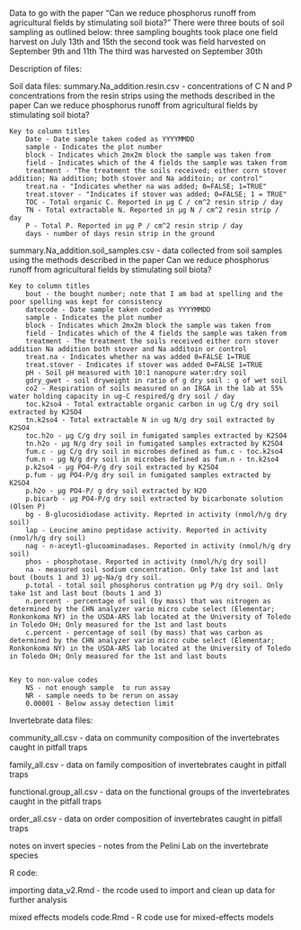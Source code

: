 Data to go with the paper “Can we reduce phosphorus runoff from agricultural fields by stimulating soil biota?”
There were three bouts of soil sampling as outlined below:
three sampling boughts took place one field harvest on July 13th and 15th
the second took was field harvested on September 9th and 11th
The third was harvested on September 30th

Description of files:

Soil data files:
summary.Na_addition.resin.csv - concentrations of C  N  and P concentrations from the resin strips using the methods described in the paper Can we reduce phosphorus runoff from agricultural fields by stimulating soil biota?
	
	Key to column titles
		Date - Date sample taken coded as YYYYMMDD
		sample - Indicates the plot number
		block - Indicates which 2mx2m block the sample was taken from
		field - Indicates which of the 4 fields the sample was taken from
		treatment - "The treatment the soils received; either corn stover addition; Na addition; both stover and Na additoin; or control"
		treat.na - "Indicates whether na was added; 0=FALSE; 1=TRUE"
		treat.stover - "Indicates if stover was added; 0=FALSE; 1 = TRUE"
		TOC - Total organic C. Reported in µg C / cm^2 resin strip / day
		TN - Total extractable N. Reported in µg N / cm^2 resin strip / day
		P - Total P. Reported in µg P / cm^2 resin strip / day
		days - number of days resin strip in the ground

summary.Na_addition.soil_samples.csv - data collected from soil samples using the methods described in the paper Can we reduce phosphorus runoff from agricultural fields by stimulating soil biota?

	Key to column titles
		bout - the bought number; note that I am bad at spelling and the poor spelling was kept for consistency
		datecode - Date sample taken coded as YYYYMMDD
		sample - Indicates the plot number
		block - Indicates which 2mx2m block the sample was taken from
		field - Indicates which of the 4 fields the sample was taken from
		treatment - The treatment the soils received either corn stover addition Na addition both stover and Na additoin or control
		treat.na - Indicates whether na was added 0=FALSE 1=TRUE
		treat.stover - Indicates if stover was added 0=FALSE 1=TRUE
		pH - Soil pH measured with 10:1 nanopure water:dry soil
		gdry_gwet - soil dryweight in ratio of g dry soil : g of wet soil
		co2 - Respiration of soils measured on an IRGA in the lab at 55% water holding capacity in ug-C respired/g dry soil / day
		toc.k2so4 - Total extractable organic carbon in ug C/g dry soil extracted by K2SO4
		tn.k2so4 - Total extractable N in ug N/g dry soil extracted by K2SO4
		toc.h2o - µg C/g dry soil in fumigated samples extracted by K2SO4
		tn.h2o - µg N/g dry soil in fumigated samples extracted by K2SO4
		fum.c - µg C/g dry soil in microbes defined as fum.c - toc.k2so4
		fum.n - µg N/g dry soil in microbes defined as fum.n - tn.k2so4
		p.k2so4 - µg PO4-P/g dry soil extracted by K2SO4
		p.fum - µg PO4-P/g dry soil in fumigated samples extracted by K2SO4
		p.h2o - µg PO4-P/ g dry soil extracted by H2O
		p.bicarb - µg PO4-P/g dry soil extracted by bicarbonate solution (Olsen P)
		bg - B-glucosidiodase activity. Reprted in activity (nmol/h/g dry soil)
		lap - Leucine amino peptidase activity. Reported in activity (nmol/h/g dry soil)
		nag - n-aceytl-glucoaminadases. Reported in activity (nmol/h/g dry soil)
		phos - phosphotase. Reported in activity (nmol/h/g dry soil)
		na - measured soil sodium concentration. Only take 1st and last bout (bouts 1 and 3) µg-Na/g dry soil.
		p.total - total soil phosphorus contration µg P/g dry soil. Only take 1st and last bout (bouts 1 and 3)
		n.percent - percentage of soil (by mass) that was nitrogen as determined by the CHN analyzer vario micro cube select (Elementar; Ronkonkoma NY) in the USDA-ARS lab located at the University of Toledo in Toledo OH; Only measured for the 1st and last bouts
		c.percent - percentage of soil (by mass) that was carbon as determined by the CHN analyzer vario micro cube select (Elementar; Ronkonkoma NY) in the USDA-ARS lab located at the University of Toledo in Toledo OH; Only measured for the 1st and last bouts


	Key to non-value codes
		NS - not enough sample  to run assay
		NR - sample needs to be rerun on assay
		0.00001 - Below assay detection limit

Invertebrate data files:

community_all.csv - data on community composition of the invertebrates caught in pitfall traps 

family_all.csv - data on family composition of invertebrates caught in pitfall traps 

functional.group_all.csv - data on the functional groups of the invertebrates caught in the pitfall traps 

order_all.csv - data on order composition of invertebrates caught in pitfall traps 
	
notes on invert species - notes from the Pelini Lab on  the invertebrate species

R code:

importing data_v2.Rmd - the rcode used to import and clean up data for further analysis 

mixed effects models code.Rmd - R code use for mixed-effects models 
